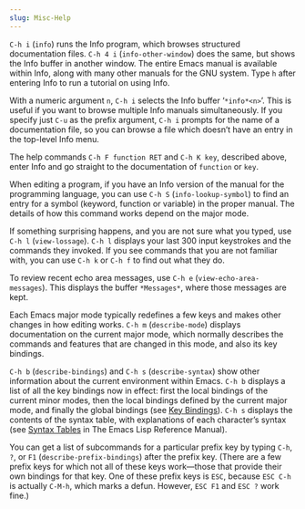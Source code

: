```yaml
---
slug: Misc-Help
---
```


`C-h i` (`info`) runs the Info program, which browses structured documentation files. `C-h 4 i` (`info-other-window`) does the same, but shows the Info buffer in another window. The entire Emacs manual is available within Info, along with many other manuals for the GNU system. Type `h` after entering Info to run a tutorial on using Info.

With a numeric argument `n`, `C-h i` selects the Info buffer ‘`*info*<n>`’. This is useful if you want to browse multiple Info manuals simultaneously. If you specify just `C-u` as the prefix argument, `C-h i` prompts for the name of a documentation file, so you can browse a file which doesn’t have an entry in the top-level Info menu.

The help commands `C-h F function RET` and `C-h K key`, described above, enter Info and go straight to the documentation of `function` or `key`.

When editing a program, if you have an Info version of the manual for the programming language, you can use `C-h S` (`info-lookup-symbol`) to find an entry for a symbol (keyword, function or variable) in the proper manual. The details of how this command works depend on the major mode.

If something surprising happens, and you are not sure what you typed, use `C-h l` (`view-lossage`). `C-h l` displays your last 300 input keystrokes and the commands they invoked. If you see commands that you are not familiar with, you can use `C-h k` or `C-h f` to find out what they do.

To review recent echo area messages, use `C-h e` (`view-echo-area-messages`). This displays the buffer `*Messages*`, where those messages are kept.

Each Emacs major mode typically redefines a few keys and makes other changes in how editing works. `C-h m` (`describe-mode`) displays documentation on the current major mode, which normally describes the commands and features that are changed in this mode, and also its key bindings.

`C-h b` (`describe-bindings`) and `C-h s` (`describe-syntax`) show other information about the current environment within Emacs. `C-h b` displays a list of all the key bindings now in effect: first the local bindings of the current minor modes, then the local bindings defined by the current major mode, and finally the global bindings (see [Key Bindings](Key-Bindings)). `C-h s` displays the contents of the syntax table, with explanations of each character’s syntax (see [Syntax Tables](https://www.gnu.org/software/emacs/manual/html_mono/elisp.html#Syntax-Tables) in The Emacs Lisp Reference Manual).

You can get a list of subcommands for a particular prefix key by typing `C-h`, `?`, or `F1` (`describe-prefix-bindings`) after the prefix key. (There are a few prefix keys for which not all of these keys work—those that provide their own bindings for that key. One of these prefix keys is `ESC`, because `ESC C-h` is actually `C-M-h`, which marks a defun. However, `ESC F1`<!-- /@w --> and `ESC ?`<!-- /@w --> work fine.)
